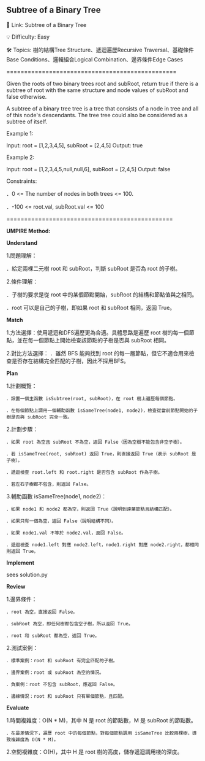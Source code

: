 **Subtree of a Binary Tree**
-
🔗 Link: Subtree of a Binary Tree

💡 Difficulty: Easy

🛠️ Topics: 樹的結構Tree Structure、遞迴遍歷Recursive Traversal、基礎條件Base Conditions、邏輯組合Logical Combination、邊界條件Edge Cases

================================================

Given the roots of two binary trees root and subRoot, return true if there is a subtree of root with the same structure and node values of subRoot and false otherwise.

A subtree of a binary tree tree is a tree that consists of a node in tree and all of this node's descendants. The tree tree could also be considered as a subtree of itself.

Example 1:

Input: root = [1,2,3,4,5], subRoot = [2,4,5]
Output: true

Example 2:

Input: root = [1,2,3,4,5,null,null,6], subRoot = [2,4,5]
Output: false

Constraints:

．0 <= The number of nodes in both trees <= 100.

．-100 <= root.val, subRoot.val <= 100

===============================================

**UMPIRE Method:**

**Understand**

1.問題理解：

．給定兩棵二元樹 root 和 subRoot，判斷 subRoot 是否為 root 的子樹。

2.條件理解：

．子樹的要求是從 root 中的某個節點開始，subRoot 的結構和節點值與之相同。

．root 可以是自己的子樹，即如果 root 和 subRoot 相同，返回 True。

**Match**

1.方法選擇：使用遞迴和DFS遍歷更為合適。具體思路是遍歷 root 樹的每一個節點，並在每一個節點上開始檢查該節點的子樹是否與 subRoot 相同。

2.對比方法選擇：
    ．雖然 BFS 能夠找到 root 的每一層節點，但它不適合用來檢查是否存在結構完全匹配的子樹，因此不採用BFS。

**Plan**

1.計劃概覽：
    
    ．設置一個主函數 isSubtree(root, subRoot)，在 root 樹上遍歷每個節點。
    
    ．在每個節點上調用一個輔助函數 isSameTree(node1, node2)，檢查從當前節點開始的子樹是否與 subRoot 完全一致。

2.計劃步驟：

    ．如果 root 為空且 subRoot 不為空，返回 False（因為空樹不能包含非空子樹）。
    
    ．若 isSameTree(root, subRoot) 返回 True，則直接返回 True（表示 subRoot 是子樹）。
    
    ．遞迴檢查 root.left 和 root.right 是否包含 subRoot 作為子樹。
    
    ．若左右子樹都不包含，則返回 False。

3.輔助函數 isSameTree(node1, node2)：

    ．如果 node1 和 node2 都為空，則返回 True（說明到達葉節點且結構匹配）。
    
    ．如果只有一個為空，返回 False（說明結構不同）。
    
    ．如果 node1.val 不等於 node2.val，返回 False。
    
    ．遞迴檢查 node1.left 對應 node2.left，node1.right 對應 node2.right，都相同則返回 True。

**Implement**

sees solution.py

**Review**

1.邊界條件：
    
    ．root 為空，直接返回 False。
    
    ．subRoot 為空，即任何樹都包含空子樹，所以返回 True。
    
    ．root 和 subRoot 都為空，返回 True。

2.測試案例：
    
    ．標準案例：root 和 subRoot 有完全匹配的子樹。
    
    ．邊界案例：root 或 subRoot 為空的情況。
    
    ．負案例：root 不包含 subRoot，應返回 False。
    
    ．邊緣情況：root 和 subRoot 只有單個節點，且匹配。

**Evaluate**

1.時間複雜度：O(N * M)，其中 N 是 root 的節點數，M 是 subRoot 的節點數。

    ．在最差情況下，遍歷 root 中的每個節點，對每個節點調用 isSameTree 比較兩棵樹，導致複雜度為 O(N * M)。

2.空間複雜度：O(H)，其中 H 是 root 樹的高度，儲存遞迴調用棧的深度。

